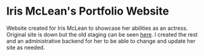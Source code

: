 # Iris McLean's Portfolio Website

Website created for Iris McLean to showcase her abilities as an actress. Original site is down but the old staging can be seen [here](http://irisstaging.herokuapp.com/). I created the rest and an administrative backend for her to be able to change and update her site as needed.